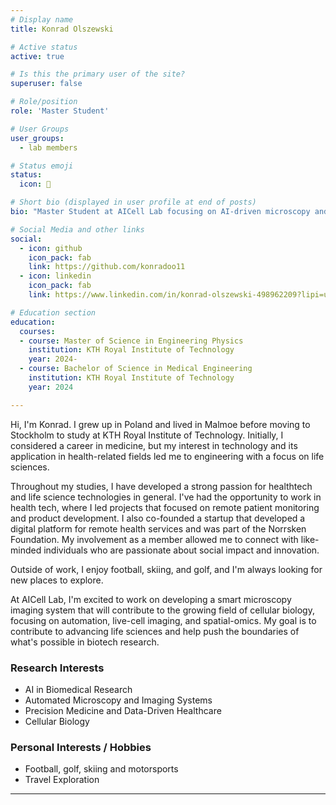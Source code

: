 ```yaml
---
# Display name
title: Konrad Olszewski

# Active status
active: true

# Is this the primary user of the site?
superuser: false

# Role/position
role: 'Master Student'

# User Groups
user_groups:
  - lab members

# Status emoji
status:
  icon: 🌴

# Short bio (displayed in user profile at end of posts)
bio: "Master Student at AICell Lab focusing on AI-driven microscopy and automation for high-throughput live-cell imaging and spatial-omics."

# Social Media and other links
social:
  - icon: github
    icon_pack: fab
    link: https://github.com/konradoo11
  - icon: linkedin
    icon_pack: fab
    link: https://www.linkedin.com/in/konrad-olszewski-498962209?lipi=urn%3Ali%3Apage%3Ad_flagship3_profile_view_base_contact_details%3BabxguJ96Rt%2BhkXKrILOaRg%3D%3D

# Education section
education:
  courses:
  - course: Master of Science in Engineering Physics
    institution: KTH Royal Institute of Technology
    year: 2024-
  - course: Bachelor of Science in Medical Engineering
    institution: KTH Royal Institute of Technology
    year: 2024

---
```


Hi, I'm Konrad. I grew up in Poland and lived in Malmoe before moving to Stockholm to study at KTH Royal Institute of Technology. Initially, I considered a career in medicine, but 
my interest in technology and its application in health-related fields led me to engineering with a focus on life sciences.

Throughout my studies, I have developed a strong passion for healthtech and life science technologies in general. I've had the opportunity to work in health tech, where I led 
projects that focused on remote patient monitoring and product development. I also co-founded a startup that developed a digital platform for remote health services and was part of 
the Norrsken Foundation. My involvement as a member allowed me to connect with like-minded individuals who are passionate about social impact and innovation.

Outside of work, I enjoy football, skiing, and golf, and I'm always looking for new places to explore.

At AICell Lab, I'm excited to work on developing a smart microscopy imaging system that will contribute to the growing field of cellular biology, focusing on automation, live-cell 
imaging, and spatial-omics. My goal is to contribute to advancing life sciences and help push the boundaries of what's possible in biotech research.

### Research Interests

- AI in Biomedical Research
- Automated Microscopy and Imaging Systems
- Precision Medicine and Data-Driven Healthcare
- Cellular Biology

### Personal Interests / Hobbies

- Football, golf, skiing and motorsports
- Travel Exploration

---
